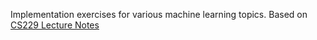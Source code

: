 Implementation exercises for various machine learning topics.
Based on [CS229 Lecture Notes](https://cs229.stanford.edu/main_notes.pdf)